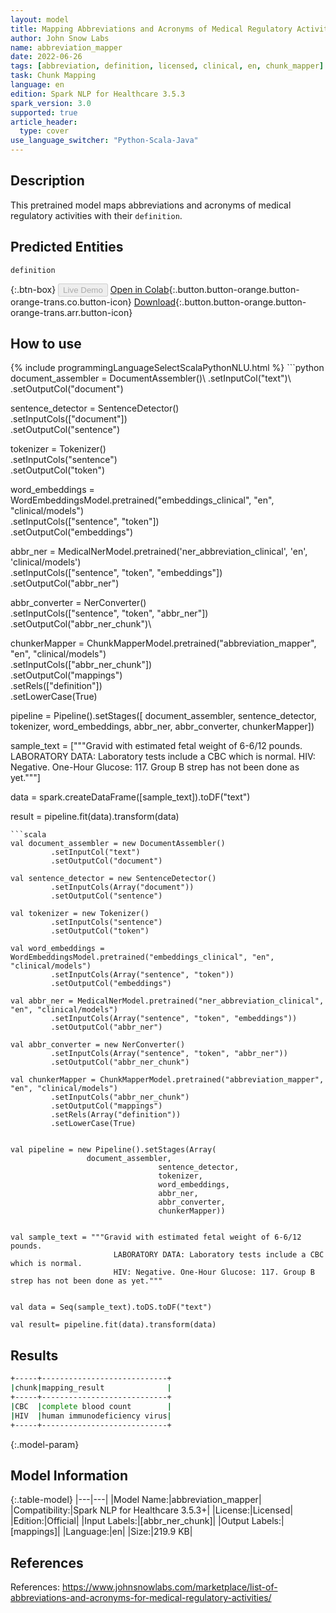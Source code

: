 ```yaml
---
layout: model
title: Mapping Abbreviations and Acronyms of Medical Regulatory Activities with Their Definitions
author: John Snow Labs
name: abbreviation_mapper
date: 2022-06-26
tags: [abbreviation, definition, licensed, clinical, en, chunk_mapper]
task: Chunk Mapping
language: en
edition: Spark NLP for Healthcare 3.5.3
spark_version: 3.0
supported: true
article_header:
  type: cover
use_language_switcher: "Python-Scala-Java"
---
```


## Description

This pretrained model maps abbreviations and acronyms of medical regulatory activities with their `definition`.

## Predicted Entities

`definition`

{:.btn-box}
<button class="button button-orange" disabled>Live Demo</button>
[Open in Colab](https://colab.research.google.com/github/JohnSnowLabs/spark-nlp-workshop/blob/master/tutorials/Certification_Trainings/Healthcare/26.Chunk_Mapping.ipynb){:.button.button-orange.button-orange-trans.co.button-icon}
[Download](https://s3.amazonaws.com/auxdata.johnsnowlabs.com/clinical/models/abbreviation_mapper_en_3.5.3_3.0_1656250645758.zip){:.button.button-orange.button-orange-trans.arr.button-icon}

## How to use



<div class="tabs-box" markdown="1">
{% include programmingLanguageSelectScalaPythonNLU.html %}
```python
document_assembler = DocumentAssembler()\
      .setInputCol("text")\
      .setOutputCol("document")

sentence_detector = SentenceDetector()\
      .setInputCols(["document"])\
      .setOutputCol("sentence")

tokenizer = Tokenizer()\
      .setInputCols("sentence")\
      .setOutputCol("token")

word_embeddings = WordEmbeddingsModel.pretrained("embeddings_clinical", "en", "clinical/models")\
      .setInputCols(["sentence", "token"])\
      .setOutputCol("embeddings")

abbr_ner = MedicalNerModel.pretrained('ner_abbreviation_clinical', 'en', 'clinical/models') \
      .setInputCols(["sentence", "token", "embeddings"]) \
      .setOutputCol("abbr_ner")

abbr_converter = NerConverter() \
      .setInputCols(["sentence", "token", "abbr_ner"]) \
      .setOutputCol("abbr_ner_chunk")\

chunkerMapper = ChunkMapperModel.pretrained("abbreviation_mapper", "en", "clinical/models")\
      .setInputCols(["abbr_ner_chunk"])\
      .setOutputCol("mappings")\
      .setRels(["definition"])\
      .setLowerCase(True) 


pipeline = Pipeline().setStages([
                                 document_assembler,
                                 sentence_detector,
                                 tokenizer, 
                                 word_embeddings,
                                 abbr_ner, 
                                 abbr_converter, 
                                 chunkerMapper])


sample_text = ["""Gravid with estimated fetal weight of 6-6/12 pounds.
           LABORATORY DATA: Laboratory tests include a CBC which is normal.
           HIV: Negative. One-Hour Glucose: 117. Group B strep has not been done as yet."""]

data = spark.createDataFrame([sample_text]).toDF("text")

result = pipeline.fit(data).transform(data)
```
```scala
val document_assembler = new DocumentAssembler()
         .setInputCol("text")
         .setOutputCol("document")

val sentence_detector = new SentenceDetector()
         .setInputCols(Array("document"))
         .setOutputCol("sentence")

val tokenizer = new Tokenizer()
         .setInputCols("sentence")
         .setOutputCol("token")

val word_embeddings = WordEmbeddingsModel.pretrained("embeddings_clinical", "en", "clinical/models")
         .setInputCols(Array("sentence", "token"))
         .setOutputCol("embeddings")

val abbr_ner = MedicalNerModel.pretrained("ner_abbreviation_clinical", "en", "clinical/models") 
         .setInputCols(Array("sentence", "token", "embeddings")) 
         .setOutputCol("abbr_ner")

val abbr_converter = new NerConverter() 
         .setInputCols(Array("sentence", "token", "abbr_ner")) 
         .setOutputCol("abbr_ner_chunk")

val chunkerMapper = ChunkMapperModel.pretrained("abbreviation_mapper", "en", "clinical/models")
         .setInputCols("abbr_ner_chunk")
         .setOutputCol("mappings")
         .setRels(Array("definition"))
         .setLowerCase(True) 


val pipeline = new Pipeline().setStages(Array(
				 document_assembler,
                                 sentence_detector,
                                 tokenizer, 
                                 word_embeddings,
                                 abbr_ner, 
                                 abbr_converter, 
                                 chunkerMapper))


val sample_text = """Gravid with estimated fetal weight of 6-6/12 pounds.
                       LABORATORY DATA: Laboratory tests include a CBC which is normal. 
                       HIV: Negative. One-Hour Glucose: 117. Group B strep has not been done as yet.""" 


val data = Seq(sample_text).toDS.toDF("text")

val result= pipeline.fit(data).transform(data)
```
</div>

## Results

```bash
+-----+----------------------------+
|chunk|mapping_result              |
+-----+----------------------------+
|CBC  |complete blood count        |
|HIV  |human immunodeficiency virus|
+-----+----------------------------+
```

{:.model-param}
## Model Information

{:.table-model}
|---|---|
|Model Name:|abbreviation_mapper|
|Compatibility:|Spark NLP for Healthcare 3.5.3+|
|License:|Licensed|
|Edition:|Official|
|Input Labels:|[abbr_ner_chunk]|
|Output Labels:|[mappings]|
|Language:|en|
|Size:|219.9 KB|

## References

References: https://www.johnsnowlabs.com/marketplace/list-of-abbreviations-and-acronyms-for-medical-regulatory-activities/